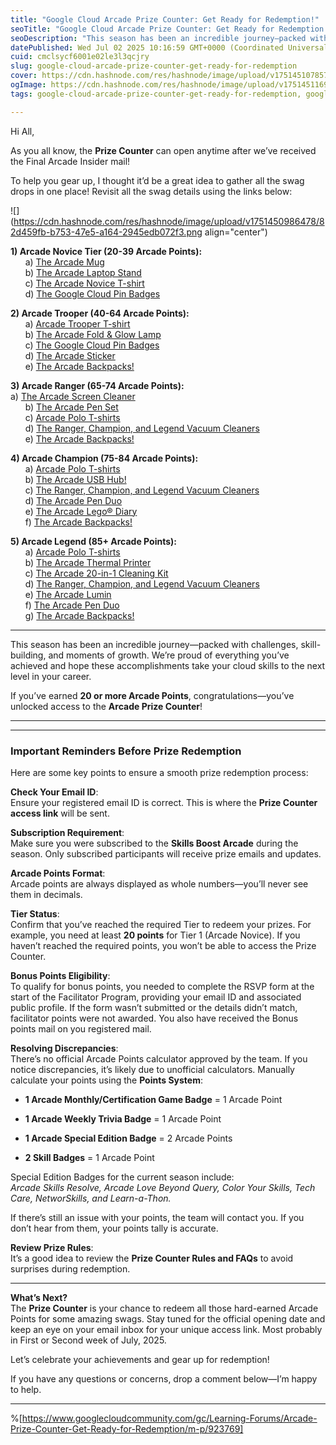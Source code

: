 ```yaml
---
title: "Google Cloud Arcade Prize Counter: Get Ready for Redemption!"
seoTitle: "Google Cloud Arcade Prize Counter: Get Ready for Redemption!"
seoDescription: "This season has been an incredible journey—packed with challenges, skill-building, and moments of growth. We’re proud of everything you’ve achieved and hope"
datePublished: Wed Jul 02 2025 10:16:59 GMT+0000 (Coordinated Universal Time)
cuid: cmclsycf6001e02le3l3qcjry
slug: google-cloud-arcade-prize-counter-get-ready-for-redemption
cover: https://cdn.hashnode.com/res/hashnode/image/upload/v1751451078577/35abe448-f049-43b1-9a7a-9af3bb36c535.png
ogImage: https://cdn.hashnode.com/res/hashnode/image/upload/v1751451169818/5af3c328-2b44-46b5-b94f-9ab257ee8d10.png
tags: google-cloud-arcade-prize-counter-get-ready-for-redemption, google-cloud-arcade-prize-counter, google-cloud-arcade-prize

---
```


Hi All,

As you all know, the **Prize Counter** can open anytime after we’ve received the Final Arcade Insider mail!

To help you gear up, I thought it’d be a great idea to gather all the swag drops in one place! Revisit all the swag details using the links below:

![](https://cdn.hashnode.com/res/hashnode/image/upload/v1751450986478/82d459fb-b753-47e5-a164-2945edb072f3.png align="center")

**1) Arcade Novice Tier (20-39 Arcade Points):**  
      a) [The Arcade Mug](https://www.googlecloudcommunity.com/gc/Learning-Forums/Back-in-the-Game-The-Arcade-Mug-And-The-Arcade-Laptop-Stand/td-p/904978)   
      b) [The Arcade Laptop Stand](https://www.googlecloudcommunity.com/gc/Learning-Forums/Back-in-the-Game-The-Arcade-Mug-And-The-Arcade-Laptop-Stand/td-p/904978)   
      c) [The Arcade Novice T-shirt](https://www.googlecloudcommunity.com/gc/Learning-Forums/The-Arcade-Novice-T-shirt/td-p/914590) [  
](https://www.googlecloudcommunity.com/gc/Learning-Forums/Swag-Drop-The-Google-Cloud-Backpacks/td-p/753907)      d) [The Google Cloud Pin Badges](https://www.googlecloudcommunity.com/gc/Learning-Forums/Swag-Drop-The-Google-Cloud-Pin-Badges-and-The-Arcade-Sticker/td-p/922418)

**2) Arcade Trooper (40-64 Arcade Points):**  
      a) [Arcade Trooper T-shirt](https://www.googlecloudcommunity.com/gc/Learning-Forums/Arcade-Trooper-T-shirt/td-p/912325)   
      b) [The Arcade Fold & Glow Lamp](https://www.googlecloudcommunity.com/gc/Learning-Forums/Swag-Drop-The-Arcade-Fold-amp-Glow-Lamp/td-p/918690)   
      c) [The Google Cloud Pin Badges](https://www.googlecloudcommunity.com/gc/Learning-Forums/Swag-Drop-The-Google-Cloud-Pin-Badges-and-The-Arcade-Sticker/td-p/922418) [  
](https://www.googlecloudcommunity.com/gc/Learning-Forums/Swag-Drop-The-Google-Cloud-Backpacks/td-p/753907)      d) [The Arcade Sticker](https://www.googlecloudcommunity.com/gc/Learning-Forums/Swag-Drop-The-Google-Cloud-Pin-Badges-and-The-Arcade-Sticker/td-p/922418)   
      e) [The Arcade Backpacks!](https://www.googlecloudcommunity.com/gc/Learning-Forums/Swag-Drop-The-Arcade-Backpacks/td-p/829331)

**3) Arcade Ranger (65-74 Arcade Points):**  
a) [The Arcade Screen Cleaner](https://www.googlecloudcommunity.com/gc/Learning-Forums/Back-in-the-Game-The-Arcade-Screen-Cleaner-and-The-Arcade-Pen/td-p/907511)   
      b) [The Arcade Pen Set](https://www.googlecloudcommunity.com/gc/Learning-Forums/Back-in-the-Game-The-Arcade-Screen-Cleaner-and-The-Arcade-Pen/td-p/907511)   
      c) [Arcade Polo T-shirts](https://www.googlecloudcommunity.com/gc/Learning-Forums/Arcade-Polo-T-shirts/td-p/909307) [  
](https://www.googlecloudcommunity.com/gc/Learning-Forums/Swag-Drop-The-Google-Cloud-Backpacks/td-p/753907)      d) [The Ranger, Champion, and Legend Vacuum Cleaners](https://www.googlecloudcommunity.com/gc/Learning-Forums/Swag-Drop-The-Ranger-Champion-and-Legend-Vacuum-Cleaners/td-p/920502)   
      e) [The Arcade Backpacks!](https://www.googlecloudcommunity.com/gc/Learning-Forums/Swag-Drop-The-Arcade-Backpacks/td-p/922793)

**4) Arcade Champion (75-84 Arcade Points):**  
      a) [Arcade Polo T-shirts](https://www.googlecloudcommunity.com/gc/Learning-Forums/Arcade-Polo-T-shirts/td-p/909307)   
      b) [The Arcade USB Hub!](https://www.googlecloudcommunity.com/gc/Learning-Forums/Swag-Drop-Elevate-Your-Connectivity-The-Arcade-USB-Hub/td-p/916925)   
      c) [The Ranger, Champion, and Legend Vacuum Cleaners](https://www.googlecloudcommunity.com/gc/Learning-Forums/Swag-Drop-The-Ranger-Champion-and-Legend-Vacuum-Cleaners/td-p/920502) [  
](https://www.googlecloudcommunity.com/gc/Learning-Forums/Swag-Drop-The-Google-Cloud-Backpacks/td-p/753907)      d) [The Arcade Pen Duo](https://www.googlecloudcommunity.com/gc/Learning-Forums/Swag-Drop-The-Arcade-Pen-Duo-and-The-Arcade-Lego-Diary/td-p/921876)   
      e) [The Arcade Lego® Diary](https://www.googlecloudcommunity.com/gc/Learning-Forums/Swag-Drop-The-Arcade-Pen-Duo-and-The-Arcade-Lego-Diary/td-p/921876)   
      f) [The Arcade Backpacks!](https://www.googlecloudcommunity.com/gc/Learning-Forums/Swag-Drop-The-Arcade-Backpacks/td-p/922793)

**5) Arcade Legend (85+ Arcade Points):**  
      a) [Arcade Polo T-shirts](https://www.googlecloudcommunity.com/gc/Learning-Forums/Arcade-Polo-T-shirts/td-p/909307)   
      b) [The Arcade Thermal Printer](https://www.googlecloudcommunity.com/gc/Learning-Forums/Swag-Drop-The-Arcade-Thermal-Printer/td-p/919073)   
      c) [The Arcade 20-in-1 Cleaning Kit](https://www.googlecloudcommunity.com/gc/Learning-Forums/Swag-Drop-The-Arcade-20-in-1-Cleaning-Kit/td-p/919608) [  
](https://www.googlecloudcommunity.com/gc/Learning-Forums/Swag-Drop-The-Google-Cloud-Backpacks/td-p/753907)      d) [The Ranger, Champion, and Legend Vacuum Cleaners](https://www.googlecloudcommunity.com/gc/Learning-Forums/Swag-Drop-The-Ranger-Champion-and-Legend-Vacuum-Cleaners/td-p/920502) [  
](https://www.googlecloudcommunity.com/gc/Learning-Forums/Swag-Drop-The-Google-Cloud-Backpacks/td-p/753907)      e) [The Arcade Lumin](https://www.googlecloudcommunity.com/gc/Learning-Forums/Swag-Drop-The-Arcade-Lumin/td-p/921093) [  
](https://www.googlecloudcommunity.com/gc/Learning-Forums/Swag-Drop-The-Google-Cloud-Backpacks/td-p/753907)      f) [The Arcade Pen Duo](https://www.googlecloudcommunity.com/gc/Learning-Forums/Swag-Drop-The-Arcade-Pen-Duo-and-The-Arcade-Lego-Diary/td-p/921876) [  
](https://www.googlecloudcommunity.com/gc/Learning-Forums/Swag-Drop-The-Google-Cloud-Backpacks/td-p/753907)      g) [The Arcade Backpacks!](https://www.googlecloudcommunity.com/gc/Learning-Forums/Swag-Drop-The-Arcade-Backpacks/td-p/922793)

---

This season has been an incredible journey—packed with challenges, skill-building, and moments of growth. We’re proud of everything you’ve achieved and hope these accomplishments take your cloud skills to the next level in your career.

If you’ve earned **20 or more Arcade Points**, congratulations—you’ve unlocked access to the **Arcade Prize Counter**!

---

---

### **Important Reminders Before Prize Redemption**

Here are some key points to ensure a smooth prize redemption process:

**Check Your Email ID**:  
Ensure your registered email ID is correct. This is where the **Prize Counter access link** will be sent.

**Subscription Requirement**:  
Make sure you were subscribed to the **Skills Boost Arcade** during the season. Only subscribed participants will receive prize emails and updates.

**Arcade Points Format**:  
Arcade points are always displayed as whole numbers—you’ll never see them in decimals.

**Tier Status**:  
Confirm that you’ve reached the required Tier to redeem your prizes. For example, you need at least **20 points** for Tier 1 (Arcade Novice). If you haven’t reached the required points, you won’t be able to access the Prize Counter.

**Bonus Points Eligibility**:  
To qualify for bonus points, you needed to complete the RSVP form at the start of the Facilitator Program, providing your email ID and associated public profile. If the form wasn’t submitted or the details didn’t match, facilitator points were not awarded. You also have received the Bonus points mail on you registered mail.

**Resolving Discrepancies**:  
There’s no official Arcade Points calculator approved by the team. If you notice discrepancies, it’s likely due to unofficial calculators. Manually calculate your points using the **Points System**:

* **1 Arcade Monthly/Certification Game Badge** = 1 Arcade Point
    
* **1 Arcade Weekly Trivia Badge** = 1 Arcade Point
    
* **1 Arcade Special Edition Badge** = 2 Arcade Points
    
* **2 Skill Badges** = 1 Arcade Point
    

Special Edition Badges for the current season include:  
*Arcade Skills Resolve, Arcade Love Beyond Query, Color Your Skills, Tech Care, NetworSkills, and Learn-a-Thon.*

If there’s still an issue with your points, the team will contact you. If you don’t hear from them, your points tally is accurate.

**Review Prize Rules**:  
It’s a good idea to review the **Prize Counter Rules and FAQs** to avoid surprises during redemption.

---

**What’s Next?**  
The **Prize Counter** is your chance to redeem all those hard-earned Arcade Points for some amazing swags. Stay tuned for the official opening date and keep an eye on your email inbox for your unique access link. Most probably in First or Second week of July, 2025.

Let’s celebrate your achievements and gear up for redemption!

If you have any questions or concerns, drop a comment below—I’m happy to help.

---

%[https://www.googlecloudcommunity.com/gc/Learning-Forums/Arcade-Prize-Counter-Get-Ready-for-Redemption/m-p/923769]